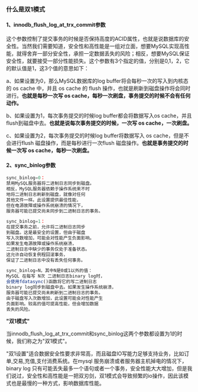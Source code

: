 ### 什么是双1模式

#### 1、innodb_flush_log_at_trx_commit参数

这个参数控制了提交事务的时候是否保持高度的ACID属性，也就是说数据库的安全性。当然我们需要知道，安全性和高性能是一组对立面，想要MySQL实现高性能，就得舍弃一部分安全性，承担一定数据丢失的风险；相反，想要MySQL保证安全性，就要接受一部分性能损失。这个参数有3个指定的值，分别是0,1，2，它的默认值是1，这3个值的意思如下：

a、如果设置为0，那么MySQL数据库的log buffer将会每秒一次的写入到内核态的 os cache 中，并且 os cache 的 flush 操作，也就是刷新到磁盘操作将会同时进行。**也就是每秒一次写 os cache，每秒一次刷盘，事务提交的时候不会有任何动作。**

b、如果设置为1，每次事务提交的时候log buffer都会将数据写入os cache，并且flush到磁盘中去。**也就是说每次事务提交的时候，一次写 os cache，一次刷盘。**

c、如果设置为2，每次事务提交的时候log buffer将数据写入 os cache，但是不会进行flush 磁盘操作，而是每秒进行一次flush 磁盘操作。**也就是事务提交的时候一次写 os cache，每秒一次刷盘。**



#### 2、sync_binlog参数

```javascript
sync_binlog=0：
禁用MySQL服务器将二进制日志同步到磁盘。
相反，MySQL服务器依赖于操作系统来不时
地将二进制日志刷新到磁盘，就像对任何
其他文件一样。此设置提供最佳性能，
但在电源故障或操作系统崩溃的情况下，
服务器可能已提交尚未同步到二进制日志的事务。

sync_binlog=1：
在提交事务之前，允许将二进制日志同步
到磁盘。这是最安全的设置，但由于磁盘
写入次数增加，可能会对性能产生负面影响。
如果发生电源故障或操作系统崩溃，
二进制日志中缺少的事务仅处于准备状态。
这允许自动恢复例程回滚事务，
保证了二进制日志中没有丢失任何事务。

sync_binlog=N，其中N是0或1以外的值：
MySQL 在每写 N次 二进制日志binary log时，
会使用fdatasync()函数将它的写二进制日志
binary log同步到磁盘中去。如果发生操作系统崩溃，
服务器可能已提交尚未刷新到二进制日志的事务。
由于磁盘写入次数增加，此设置可能会对性能产生
负面影响。较高的值可提高性能，但会增加数据
丢失的风险。
```



**"双1模式"**

当innodb_flush_log_at_trx_commit和sync_binlog这两个参数都设置为1的时候，我们称之为"双1模式"。

"双1设置"适合数据安全性要求非常高，而且磁盘IO写能力足够支持业务，比如订单,交易,充值,支付消费系统。在mysql 服务崩溃或者服务器主机掉电的情况下，binary log 只有可能丢失最多一个语句或者一个事务，安全性能大大增加，但是我们说过，安全性和高性能是一把双刃剑，双1模式会导致频繁的io操作，因此该模式也是最慢的一种方式，影响数据库性能。